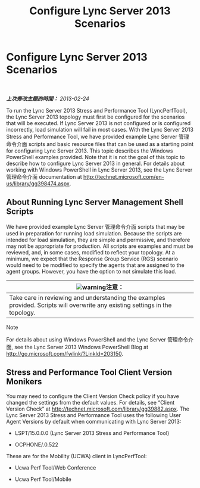 ﻿---
title: Configure Lync Server 2013 Scenarios
TOCTitle: Configure Lync Server 2013 Scenarios
ms:assetid: 6705346b-1512-4af3-85e4-64dfa6ee6f80
ms:mtpsurl: https://technet.microsoft.com/zh-tw/library/JJ945596(v=OCS.15)
ms:contentKeyID: 52056012
ms.date: 06/25/2014
mtps_version: v=OCS.15
ms.translationtype: HT
---

# Configure Lync Server 2013 Scenarios

 

_**上次修改主題的時間：** 2013-02-24_

To run the Lync Server 2013 Stress and Performance Tool (LyncPerfTool), the Lync Server 2013 topology must first be configured for the scenarios that will be executed. If Lync Server 2013 is not configured or is configured incorrectly, load simulation will fail in most cases. With the Lync Server 2013 Stress and Performance Tool, we have provided example Lync Server 管理命令介面 scripts and basic resource files that can be used as a starting point for configuring Lync Server 2013. This topic describes the Windows PowerShell examples provided. Note that it is not the goal of this topic to describe how to configure Lync Server 2013 in general. For details about working with Windows PowerShell in Lync Server 2013, see the Lync Server 管理命令介面 documentation at <http://technet.microsoft.com/en-us/library/gg398474.aspx>.

## About Running Lync Server Management Shell Scripts

We have provided example Lync Server 管理命令介面 scripts that may be used in preparation for running load simulation. Because the scripts are intended for load simulation, they are simple and permissive, and therefore may not be appropriate for production. All scripts are examples and must be reviewed, and, in some cases, modified to reflect your topology. At a minimum, we expect that the Response Group Service (RGS) scenario would need to be modified to specify the agents that are assigned to the agent groups. However, you have the option to not simulate this load.

<table>
<thead>
<tr class="header">
<th><img src="images/JJ945596.warning(OCS.15).gif" title="warning" alt="warning" />注意：</th>
</tr>
</thead>
<tbody>
<tr class="odd">
<td>Take care in reviewing and understanding the examples provided. Scripts will overwrite any existing settings in the topology.</td>
</tr>
</tbody>
</table>


> [!NOTE]  
> For details about using Windows PowerShell and the Lync Server 管理命令介面, see the Lync Server 2013 Windows PowerShell Blog at <a href="http://go.microsoft.com/fwlink/?linkid=203150">http://go.microsoft.com/fwlink/?LinkId=203150</a>.



## Stress and Performance Tool Client Version Monikers

You may need to configure the Client Version Check policy if you have changed the settings from the default values. For details, see “Client Version Check” at <http://technet.microsoft.com/library/gg39882.aspx>. The Lync Server 2013 Stress and Performance Tool uses the following User Agent Versions by default when communicating with Lync Server 2013:

  - LSPT/15.0.0.0 (Lync Server 2013 Stress and Performance Tool)

  - OCPHONE/.0.522

These are for the Mobility (UCWA) client in LyncPerfTool:

  - Ucwa Perf Tool/Web Conference

  - Ucwa Perf Tool/Mobile

